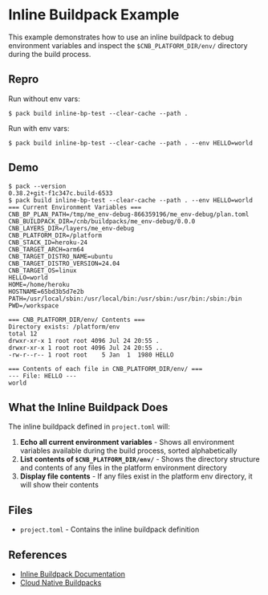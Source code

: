 # Inline Buildpack Example

This example demonstrates how to use an inline buildpack to debug environment variables and inspect the `$CNB_PLATFORM_DIR/env/` directory during the build process.

## Repro

Run without env vars:

```
$ pack build inline-bp-test --clear-cache --path .
```

Run with env vars:

```
$ pack build inline-bp-test --clear-cache --path . --env HELLO=world
```

## Demo

```
$ pack --version
0.38.2+git-f1c347c.build-6533
$ pack build inline-bp-test --clear-cache --path . --env HELLO=world
=== Current Environment Variables ===
CNB_BP_PLAN_PATH=/tmp/me_env-debug-866359196/me_env-debug/plan.toml
CNB_BUILDPACK_DIR=/cnb/buildpacks/me_env-debug/0.0.0
CNB_LAYERS_DIR=/layers/me_env-debug
CNB_PLATFORM_DIR=/platform
CNB_STACK_ID=heroku-24
CNB_TARGET_ARCH=arm64
CNB_TARGET_DISTRO_NAME=ubuntu
CNB_TARGET_DISTRO_VERSION=24.04
CNB_TARGET_OS=linux
HELLO=world
HOME=/home/heroku
HOSTNAME=65bd3b5d7e2b
PATH=/usr/local/sbin:/usr/local/bin:/usr/sbin:/usr/bin:/sbin:/bin
PWD=/workspace

=== CNB_PLATFORM_DIR/env/ Contents ===
Directory exists: /platform/env
total 12
drwxr-xr-x 1 root root 4096 Jul 24 20:55 .
drwxr-xr-x 1 root root 4096 Jul 24 20:55 ..
-rw-r--r-- 1 root root    5 Jan  1  1980 HELLO

=== Contents of each file in CNB_PLATFORM_DIR/env/ ===
--- File: HELLO ---
world
```

## What the Inline Buildpack Does

The inline buildpack defined in `project.toml` will:

1. **Echo all current environment variables** - Shows all environment variables available during the build process, sorted alphabetically
2. **List contents of `$CNB_PLATFORM_DIR/env/`** - Shows the directory structure and contents of any files in the platform environment directory
3. **Display file contents** - If any files exist in the platform env directory, it will show their contents

## Files

- `project.toml` - Contains the inline buildpack definition

## References

- [Inline Buildpack Documentation](https://buildpacks.io/docs/for-app-developers/how-to/build-inputs/use-inline-buildpacks/)
- [Cloud Native Buildpacks](https://buildpacks.io/)
